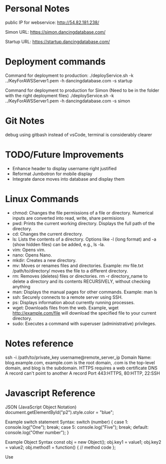 # Personal Notes

public IP for webservice: http://54.82.181.238/

Simon URL: https://simon.dancingdatabase.com/

Startup URL: https://startup.dancingdatabase.com/

# Deployment commands

Command for deployment to production:
./deployService.sh -k ../KeyForAWSServer1.pem -h dancingdatabase.com -s startup

Command for deployment to production for Simon (Need to be in the folder with the right deployment files)
./deployService.sh -k ../KeyForAWSServer1.pem -h dancingdatabase.com -s simon

# Git Notes

debug using gitbash instead of vsCode, terminal is considerably clearer

# TODO/Future Improvements

- Enhance header to display username right justified
- Reformat Jumbotron for mobile display
- Integrate dance moves into database and display them

# Linux Commands
- chmod: Changes the file permissions of a file or directory. Numerical inputs are converted into read, write, share permisions
- pwd: Prints the current working directory. Displays the full path of the directory.
- cd: Changes the current directory.
- ls: Lists the contents of a directory. Options like -l (long format) and -a (show hidden files) can be added, e.g., ls -la.
- vim: Opens vim.
- nano: Opens Nano.
- mkdir: Creates a new directory.
- mv: Moves or renames files and directories. Example: mv file.txt /path/to/directory/ moves the file to a different directory.
- rm: Removes (deletes) files or directories. rm -r directory_name to delete a directory and its contents RECURSIVELY, without checking anything
- man: Displays the manual pages for other commands. Example: man ls
- ssh: Securely connects to a remote server using SSH.
- ps: Displays information about currently running processes.
- wget: Downloads files from the web. Example, wget http://example.com/file will download the specified file to your current directory.
- sudo: Executes a command with superuser (administrative) privileges.

# Notes reference

ssh -i /path/to/private_key username@remote_server_ip
Domain Name: blog.example.com, example.com is the root domain, .com is the top-level domain, and blog is the subdomain.
HTTPS requires a web certificate
DNS A record can't point to another A record
Port 443:HTTPS, 80:HTTP, 22:SSH

# Javascript Reference
JSON (JavaScript Object Notation)
document.getElementById("p2").style.color = "blue";

Example switch statement Syntax:
switch (number) {
    case 1:
        console.log("One");
        break;
    case 5:
        console.log("Five");
        break;
    default:
        console.log("Other number");
}


Example Object Syntax
const obj = new Object();
obj.key1 = value1;
obj.key2 = value2;
obj.method1 = function() {
    // method code
};

Use <script> tags to invoke Javascript


using a map() function Example: (makes an array with the values after running them through the lambda function)
  const numbers = [1, 4, 9];
  const roots = numbers.map((num) => Math.sqrt(num));

  // roots is now     [1, 2, 3]
  // numbers is still [1, 4, 9]

# DOM
Key Features of the DOM:

Tree Structure: The DOM represents a document as a hierarchical tree structure. Each element, attribute, and piece of text is a node in this tree.
- Document Node: The root of the tree, representing the entire document.
- Element Nodes: Represent HTML elements (e.g., div, p, span).
- Text Nodes: Represent the text inside elements.
- Attribute Nodes: Represent the attributes of elements (like id, class).

Dynamic Interaction: Using JavaScript, you can add, remove, or modify elements and attributes in the document. This allows for dynamic updates to the web page without needing to reload.

Event Handling: The DOM enables the handling of user events (like clicks, key presses, etc.), allowing you to create interactive web applications.

# CSS
![boxmodel](https://github.com/user-attachments/assets/be30396c-2358-4475-8595-54424e650a1d)
default span value is 1

Padding values:    
    - padding-top
    - padding-right
    - padding-bottom
    - padding-left
    
All the padding properties can have the following values:
    - length - specifies a padding in px, pt, cm, etc.
    - % - specifies a padding in % of the width of the containing element
    - inherit - specifies that the padding should be inherited from the parent element
# Vite Commands
npm create vite@latest demoVite -- --template react
cd demoVite
npm install
npm run dev


# Vite commands

(Configure the environment):
npm init -y
npm install vite@latest -D

*Dont forget to add the node_modules to the git_ignore*

(Add bootstrap):
npm install bootstrap react-bootstrap

(Enable React):
npm install react react-dom react-router-dom

*This needs to be done before configuring anything else. The site should run using npm run dev if properly configured*


make folders for each page to be rendered

include css and jsx file for each

move the content from the <main> section to the jsx file

remove the html file



*IMPORTANT: as you go, make sure you can still render the whole thing perfectly, it should never look any different*

# Service back end

Make sure to install all depencies correctly. run "npm install express"  for service/index.js

Replace react and javascript components with endpoints to get info from backend services


# Issues with Mongodb

Need to ensure that every dependency is installed. So npm install or npm install mongodb and npm install cookie-parser were necessary to sync things up. The fix as suggested on canvas was useful:
const client = new MongoClient(url, { tls: true, serverSelectionTimeoutMS: 3000, autoSelectFamily: false, });
fixed deployment issues. Atlas was quick to set up, free, and intuitive. Comes with a cool gui to see who has accessed the db. 

It is worth noting that additional endpoints now call the db layer to access the information contained there.

# Websocket Design

I will redo the share portion of the site to be a basic chat feature. In future development, more could be done here to enable users to upload videos of dance moves they like. Or a feature to add a particular dance move to someone else's list